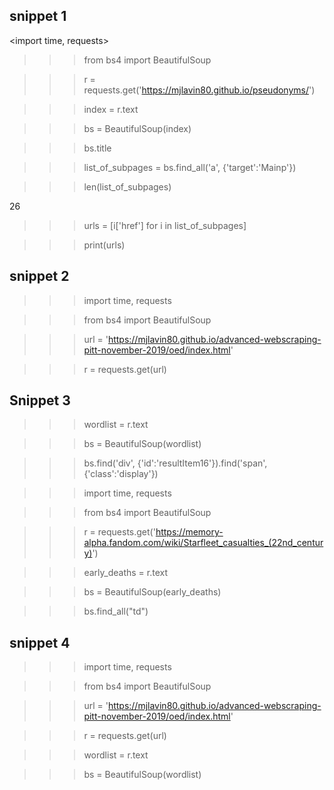 ## snippet 1

<import time, requests>

>>> from bs4 import BeautifulSoup

>>> r = requests.get('https://mjlavin80.github.io/pseudonyms/')

>>> index = r.text

>>> bs = BeautifulSoup(index)

>>> bs.title

<title>Author Pseudonyms</title>

>>> list_of_subpages = bs.find_all('a', {'target':'Mainp'})

>>> len(list_of_subpages)

26

>>> urls = [i['href'] for i in list_of_subpages]

>>> print(urls)

## snippet 2

>>> import time, requests

>>> from bs4 import BeautifulSoup

>>> url = 'https://mjlavin80.github.io/advanced-webscraping-pitt-november-2019/oed/index.html'

>>> r = requests.get(url)


## Snippet 3

>>> wordlist = r.text

>>> bs = BeautifulSoup(wordlist)

>>> bs.find('div', {'id':'resultItem16'}).find('span', {'class':'display'})

>>> import time, requests

>>> from bs4 import BeautifulSoup

>>> r = requests.get('https://memory-alpha.fandom.com/wiki/Starfleet_casualties_(22nd_century)')

>>> early_deaths = r.text

>>> bs = BeautifulSoup(early_deaths)

>>> bs.find_all("td")

## snippet 4

>>> import time, requests

>>> from bs4 import BeautifulSoup

>>> url = 'https://mjlavin80.github.io/advanced-webscraping-pitt-november-2019/oed/index.html'

>>> r = requests.get(url)

>>> wordlist = r.text

>>> bs = BeautifulSoup(wordlist)
